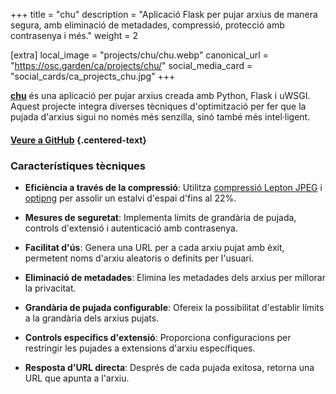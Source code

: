 +++
title = "chu"
description = "Aplicació Flask per pujar arxius de manera segura, amb eliminació de metadades, compressió, protecció amb contrasenya i més."
weight = 2

[extra]
local_image = "projects/chu/chu.webp"
canonical_url = "https://osc.garden/ca/projects/chu/"
social_media_card = "social_cards/ca_projects_chu.jpg"
+++

[**chu**](https://github.com/welpo/chu) és una aplicació per pujar arxius creada amb Python, Flask i uWSGI. Aquest projecte integra diverses tècniques d'optimització per fer que la pujada d'arxius sigui no només més senzilla, sinó també més intel·ligent.

#### [Veure a GitHub](https://github.com/welpo/chu) {.centered-text}

### Característiques tècniques

- **Eficiència a través de la compressió**: Utilitza [compressió Lepton JPEG](https://github.com/microsoft/lepton_jpeg_rust) i [optipng](http://optipng.sourceforge.net/) per assolir un estalvi d'espai d'fins al 22%.

- **Mesures de seguretat**: Implementa límits de grandària de pujada, controls d'extensió i autenticació amb contrasenya.

- **Facilitat d'ús**: Genera una URL per a cada arxiu pujat amb èxit, permetent noms d'arxiu aleatoris o definits per l'usuari.

- **Eliminació de metadades**: Elimina les metadades dels arxius per millorar la privacitat.

- **Grandària de pujada configurable**: Ofereix la possibilitat d'establir límits a la grandària dels arxius pujats.

- **Controls específics d'extensió**: Proporciona configuracions per restringir les pujades a extensions d'arxiu específiques.

- **Resposta d'URL directa**: Després de cada pujada exitosa, retorna una URL que apunta a l'arxiu.

